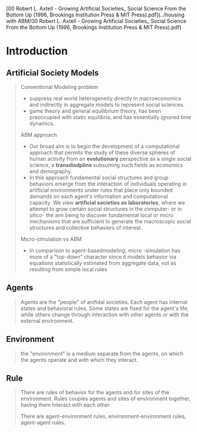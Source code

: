 [00 Robert L. Axtell - Growing Artificial Societies_ Social Science From the Bottom Up (1996, Brookings Institution Press & MIT Press).pdf](../housing with ABM/00 Robert L. Axtell - Growing Artificial Societies_ Social Science From the Bottom Up (1996, Brookings Institution Press & MIT Press\).pdf)

# Introduction

## Artificial Society Models

> Conventional Modeling problem
>
> - suppress real world heterogeneity directly in macroeconomics and indirectly in aggregate models to represent social sciences.
> - game theory and general equilibrium theory, has been preoccupied with static equilibria, and has essentially ignored time dynamics. 
>
> ABM approach
>
> - Our broad aim is to begin the development of a computational approach that permits the study of these diverse spheres of human activity from an **evolutionary** perspective as a single social science, a **transdisdpline** subsuming such fields as economics and demography.
> - In this approach fundamental social structures and group behaviors emerge from the interaction of individuals operating in artificial environments under rules that place only bounded demands on each agent's information and computational capacity. We view **artificial societies as laboratories**, where we attempt to grow certain social structures in the computer- or in silico- the aim being to discover fundamental local or micro mechanisms that are sufficient to generate the macroscopic social structures and collective behaviors of interest.
>
> Micro-simulation vs ABM 
>
> - In comparison to agent-basedmodeling, micro -simulation has more of a "top-down" character since it models behavior via equations statistically estimated from aggregate data, not as resulting from simple local rules

## Agents

> Agents are the "people" of anifidal societies. Each agent has internal states and behavioral rules. Some states are fixed for the agent's life, while others change through interaction with other agents or with the external environment. 

## Environment

>the "environment" is a medium separate from the agents, on which the agents operate and with which they interact.

## Rule

> There are rules of behavior for the agents and for sites of the environment. Rules couples agents and sites of environment together, having them interact with each other. 
>
> There are agent-environment rules, environment-environment rules, agent-agent rules. 
